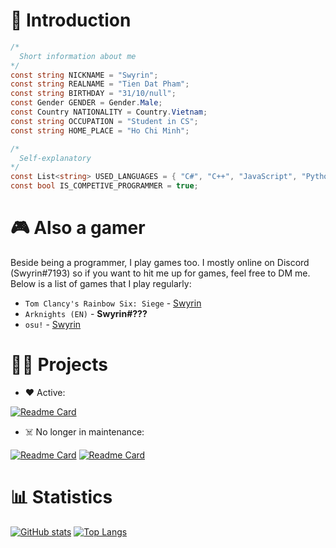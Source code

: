 # 👋 Introduction

```c#
/* 
  Short information about me
*/
const string NICKNAME = "Swyrin";
const string REALNAME = "Tien Dat Pham";
const string BIRTHDAY = "31/10/null";
const Gender GENDER = Gender.Male;
const Country NATIONALITY = Country.Vietnam;
const string OCCUPATION = "Student in CS";
const string HOME_PLACE = "Ho Chi Minh";

/*
  Self-explanatory 
*/ 
const List<string> USED_LANGUAGES = { "C#", "C++", "JavaScript", "Python" };
const bool IS_COMPETIVE_PROGRAMMER = true;
```

# 🎮 Also a gamer

Beside being a programmer, I play games too. I mostly online on Discord (Swyrin#7193) so if you want to hit me up for games, feel free to DM me.
Below is a list of games that I play regularly:
- `Tom Clancy's Rainbow Six: Siege` - [Swyrin](https://ubisoftconnect.com/en-US/profile/Swyrin/)
- `Arknights (EN)` - **Swyrin#???**
- `osu!` - [Swyrin](https://osu.ppy.sh/users/13101472)

# 🧑‍💻 Projects

- ❤️ Active:

[![Readme Card](https://github-readme-stats.vercel.app/api/pin/?username=Swyreee&repo=Helya&theme=tokyonight)](https://github.com/Swyreee/Helya)

- ☠️ No longer in maintenance:

[![Readme Card](https://github-readme-stats.vercel.app/api/pin/?username=Nekos-life&repo=Nekos.Net&show_owner=true&theme=tokyonight)](https://github.com/Nekos-life/Nekos.Net)
[![Readme Card](https://github-readme-stats.vercel.app/api/pin/?username=Swyreee&repo=arknights-gacha&theme=tokyonight)](https://github.com/Swyreee/arknights-gacha)

# 📊 Statistics

[![GitHub stats](https://github-readme-stats.vercel.app/api?username=Swyreee&theme=tokyonight&show_icons=true&include_all_commits=true&count_private=true)]()
[![Top Langs](https://github-readme-stats.vercel.app/api/top-langs/?username=Swyreee&langs_count=3&theme=tokyonight)]()

